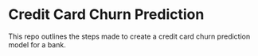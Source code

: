 # Credit Card Churn Prediction
This repo outlines the steps made to create a credit card churn prediction model for a bank.
